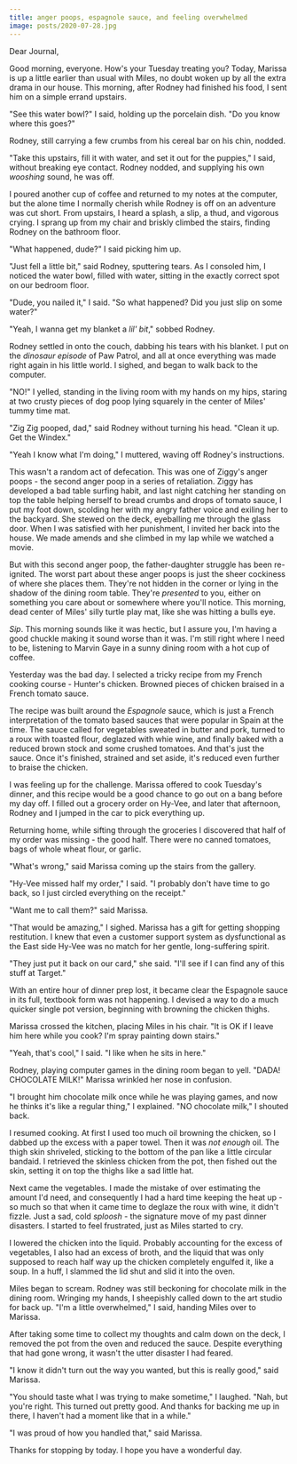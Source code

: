 ```yaml
---
title: anger poops, espagnole sauce, and feeling overwhelmed
image: posts/2020-07-28.jpg
---
```


Dear Journal,

Good morning, everyone.  How's your Tuesday treating you?  Today,
Marissa is up a little earlier than usual with Miles, no doubt woken
up by all the extra drama in our house.  This morning, after Rodney
had finished his food, I sent him on a simple errand upstairs.

"See this water bowl?" I said, holding up the porcelain dish.  "Do you
know where this goes?"

Rodney, still carrying a few crumbs from his cereal bar on his chin,
nodded.

"Take this upstairs, fill it with water, and set it out for the
puppies," I said, without breaking eye contact.  Rodney nodded, and
supplying his own _wooshing_ sound, he was off.

I poured another cup of coffee and returned to my notes at the
computer, but the alone time I normally cherish while Rodney is off on
an adventure was cut short.  From upstairs, I heard a splash, a slip,
a thud, and vigorous crying.  I sprang up from my chair and briskly
climbed the stairs, finding Rodney on the bathroom floor.

"What happened, dude?" I said picking him up.

"Just fell a little bit," said Rodney, sputtering tears.  As I
consoled him, I noticed the water bowl, filled with water, sitting in
the exactly correct spot on our bedroom floor.

"Dude, you nailed it," I said.  "So what happened?  Did you just slip
on some water?"

"Yeah, I wanna get my blanket a _lil' bit_," sobbed Rodney.

Rodney settled in onto the couch, dabbing his tears with his blanket.
I put on the _dinosaur episode_ of Paw Patrol, and all at once
everything was made right again in his little world.  I sighed, and
began to walk back to the computer.

"NO!" I yelled, standing in the living room with my hands on my hips,
staring at two crusty pieces of dog poop lying squarely in the center
of Miles' tummy time mat.

"Zig Zig pooped, dad," said Rodney without turning his head.  "Clean
it up.  Get the Windex."

"Yeah I know what I'm doing," I muttered, waving off Rodney's
instructions.

This wasn't a random act of defecation.  This was one of Ziggy's anger
poops - the second anger poop in a series of retaliation.  Ziggy has
developed a bad table surfing habit, and last night catching her
standing on top the table helping herself to bread crumbs and drops of
tomato sauce, I put my foot down, scolding her with my angry father
voice and exiling her to the backyard.  She stewed on the deck,
eyeballing me through the glass door.  When I was satisfied with her
punishment, I invited her back into the house.  We made amends and she
climbed in my lap while we watched a movie.

But with this second anger poop, the father-daughter struggle has been
re-ignited.  The worst part about these anger poops is just the sheer
cockiness of where she places them.  They're not hidden in the corner
or lying in the shadow of the dining room table.  They're _presented_
to you, either on something you care about or somewhere where you'll
notice.  This morning, dead center of Miles' silly turtle play mat,
like she was hitting a bulls eye.

_Sip_.  This morning sounds like it was hectic, but I assure you, I'm
having a good chuckle making it sound worse than it was.  I'm still
right where I need to be, listening to Marvin Gaye in a sunny dining
room with a hot cup of coffee.

Yesterday was the bad day.  I selected a tricky recipe from my French
cooking course - Hunter's chicken.  Browned pieces of chicken braised
in a French tomato sauce.

The recipe was built around the _Espagnole_ sauce, which is just a
French interpretation of the tomato based sauces that were popular in
Spain at the time.  The sauce called for vegetables sweated in butter
and pork, turned to a roux with toasted flour, deglazed with whie
wine, and finally baked with a reduced brown stock and some crushed
tomatoes.  And that's just the sauce.  Once it's finished, strained
and set aside, it's reduced even further to braise the chicken.

I was feeling up for the challenge.  Marissa offered to cook Tuesday's
dinner, and this recipe would be a good chance to go out on a bang
before my day off.  I filled out a grocery order on Hy-Vee, and later
that afternoon, Rodney and I jumped in the car to pick everything up.

Returning home, while sifting through the groceries I discovered that
half of my order was missing - the good half.  There were no canned
tomatoes, bags of whole wheat flour, or garlic.

"What's wrong," said Marissa coming up the stairs from the gallery.

"Hy-Vee missed half my order," I said.  "I probably don't have time to
go back, so I just circled everything on the receipt."

"Want me to call them?" said Marissa.

"That would be amazing," I sighed.  Marissa has a gift for getting
shopping restitution.  I knew that even a customer support system as
dysfunctional as the East side Hy-Vee was no match for her gentle,
long-suffering spirit.

"They just put it back on our card," she said.  "I'll see if I can
find any of this stuff at Target."

With an entire hour of dinner prep lost, it became clear the Espagnole
sauce in its full, textbook form was not happening.  I devised a way
to do a much quicker single pot version, beginning with browning the
chicken thighs.

Marissa crossed the kitchen, placing Miles in his chair.  "It is OK if
I leave him here while you cook?  I'm spray painting down stairs."

"Yeah, that's cool," I said.  "I like when he sits in here."

Rodney, playing computer games in the dining room began to yell.
"DADA!  CHOCOLATE MILK!"  Marissa wrinkled her nose in confusion.

"I brought him chocolate milk once while he was playing games, and now
he thinks it's like a regular thing," I explained.  "NO chocolate
milk," I shouted back.

I resumed cooking.  At first I used too much oil browning the chicken,
so I dabbed up the excess with a paper towel.  Then it was _not
enough_ oil.  The thigh skin shriveled, sticking to the bottom of the
pan like a little circular bandaid.  I retrieved the skinless chicken
from the pot, then fished out the skin, setting it on top the thighs
like a sad little hat.

Next came the vegetables.  I made the mistake of over estimating the
amount I'd need, and consequently I had a hard time keeping the heat
up - so much so that when it came time to deglaze the roux with wine,
it didn't fizzle.  Just a sad, cold _sploosh_ - the signature move of
my past dinner disasters.  I started to feel frustrated, just as Miles
started to cry.

I lowered the chicken into the liquid.  Probably accounting for the
excess of vegetables, I also had an excess of broth, and the liquid
that was only supposed to reach half way up the chicken completely
engulfed it, like a soup.  In a huff, I slammed the lid shut and slid
it into the oven.

Miles began to scream.  Rodney was still beckoning for chocolate milk
in the dining room.  Wringing my hands, I sheepishly called down to
the art studio for back up.  "I'm a little overwhelmed," I said,
handing Miles over to Marissa.

After taking some time to collect my thoughts and calm down on the
deck, I removed the pot from the oven and reduced the sauce.  Despite
everything that had gone wrong, it wasn't the utter disaster I had
feared.

"I know it didn't turn out the way you wanted, but this is really
good," said Marissa.

"You should taste what I was trying to make sometime," I laughed.
"Nah, but you're right.  This turned out pretty good.  And thanks for
backing me up in there, I haven't had a moment like that in a while."

"I was proud of how you handled that," said Marissa.

Thanks for stopping by today.  I hope you have a wonderful day.
